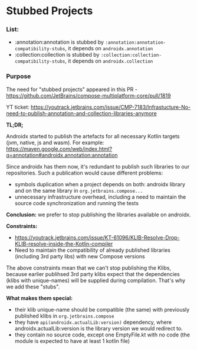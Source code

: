 # Stubbed Projects

### List:
- :annotation:annotation is stubbed by `:annotation:annotation-compatibility-stubs`, it depends on `androidx.annotation`
- :collection:collection is stubbed by `:collection:collection-compatibility-stubs`, it depends on  `androidx.collection`

### Purpose
The need for "stubbed projects" appeared in this PR - https://github.com/JetBrains/compose-multiplatform-core/pull/1819

YT ticket: https://youtrack.jetbrains.com/issue/CMP-7183/Infrastucture-No-need-to-publish-annotation-and-collection-libraries-anymore


**TL;DR;**

Androidx started to publish the artefacts for all necessary Kotlin targets (jvm, native, js and wasm).
For example: https://maven.google.com/web/index.html?q=annotation#androidx.annotation:annotation

Since androidx has them now, it's redundant to publish such libraries to our repositories.
Such a publication would cause different problems:
- symbols duplication when a project depends on both: androidx library and on the same library  in `org.jetbrains.compose...` 
- unnecessary infrastructure overhead, including a need to maintain the source code synchronization and running the tests

**Conclusion:** we prefer to stop publishing the libraries available on androidx.

**Constraints:**

- https://youtrack.jetbrains.com/issue/KT-61096/KLIB-Resolve-Drop-KLIB-resolve-inside-the-Kotlin-compiler
- Need to maintain the compatibility of already published libraries (including 3rd party libs) with new Compose versions

The above constraints mean that we can't stop publishing the Klibs, because earlier publihsed 3rd party klibs expect that the dependencies (klibs with unique-names) will be supplied during compilation.
That's why we add these "stubs". 

**What makes them special:**
- their klib unique-name should be compatible (the same) with previously published klibs in `org.jetbrains.compose`
- they have `api(androidx.actualLib:version)` dependency, where androidx.actualLib:version is the library version we would redirect to.
- they contain no source code, except one EmptyFile.kt with no code (the module is expected to have at least 1 kotlin file)